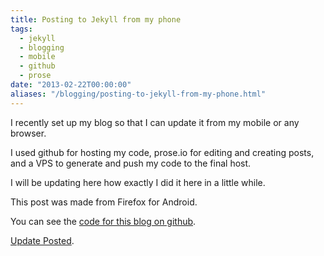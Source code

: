 ```yaml
---
title: Posting to Jekyll from my phone
tags: 
  - jekyll
  - blogging
  - mobile
  - github
  - prose
date: "2013-02-22T00:00:00"
aliases: "/blogging/posting-to-jekyll-from-my-phone.html"
---
```


I recently set up my blog so that I can update it from my mobile or any browser.

I used github for hosting my code, prose.io for editing and creating posts, and a VPS to generate and push my code to the final host.

I will be updating here how exactly I did it here in a little while.

This post was made from Firefox for Android.

You can see the [code for this blog on github](https://github.com/srijan/srijan_blog).

[Update Posted](/blogging/posting-to-jekyll-from-my-phone-details.html).
